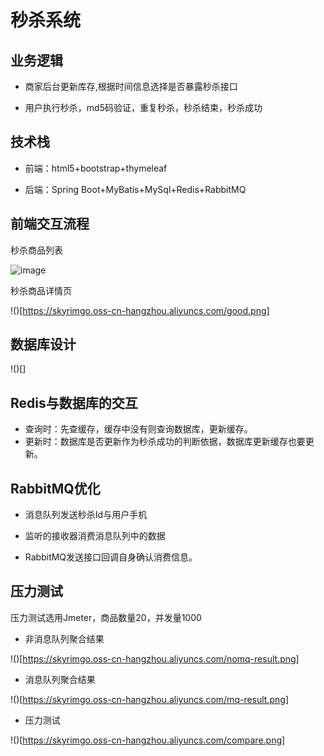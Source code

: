 # 秒杀系统

## 业务逻辑

* 商家后台更新库存,根据时间信息选择是否暴露秒杀接口

* 用户执行秒杀，md5码验证，重复秒杀，秒杀结束，秒杀成功

## 技术栈

* 前端：html5+bootstrap+thymeleaf

* 后端：Spring Boot+MyBatis+MySql+Redis+RabbitMQ

## 前端交互流程

秒杀商品列表

![image](http://skyrimgo.oss-cn-hangzhou.aliyuncs.com/goods.png)

秒杀商品详情页

!()[https://skyrimgo.oss-cn-hangzhou.aliyuncs.com/good.png]

## 数据库设计

!()[]

## Redis与数据库的交互

* 查询时：先查缓存，缓存中没有则查询数据库，更新缓存。
* 更新时：数据库是否更新作为秒杀成功的判断依据，数据库更新缓存也要更新。

## RabbitMQ优化

* 消息队列发送秒杀Id与用户手机

* 监听的接收器消费消息队列中的数据

* RabbitMQ发送接口回调自身确认消费信息。

## 压力测试

压力测试选用Jmeter，商品数量20，并发量1000

* 非消息队列聚合结果

!()[https://skyrimgo.oss-cn-hangzhou.aliyuncs.com/nomq-result.png]

* 消息队列聚合结果

!()[https://skyrimgo.oss-cn-hangzhou.aliyuncs.com/mq-result.png]

* 压力测试

!()[https://skyrimgo.oss-cn-hangzhou.aliyuncs.com/compare.png]
